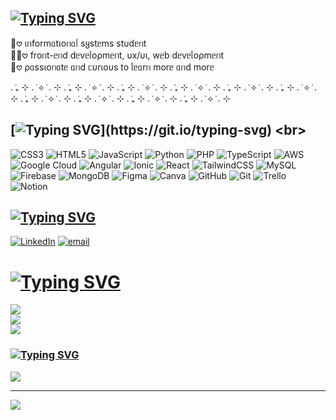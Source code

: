 ## [![Typing SVG](https://readme-typing-svg.herokuapp.com?font=Raleway&weight=700&size=24&duration=1&pause=1000&color=F7657D&background=F7657D00&center=true&vCenter=true&multiline=true&width=435&lines=%E2%8B%86.%F0%90%99%9A%CB%9A%E0%BF%94+hello+everyone!+i'm+Vit%C3%B3ria+%F0%9D%9C%97%F0%9D%9C%9A%CB%9A%E2%8B%86)](https://git.io/typing-svg) <br>
🧠𖹭 ιᥒformᥲtιoᥒᥲᥣ sყstᥱms stυdᥱᥒt <br> 
👩‍💻𖹭 froᥒt-ᥱᥒd dᥱvᥱᥣoρmᥱᥒt, υx/υι, wᥱb dᥱvᥱᥣoρmᥱᥒt <br>
🦢𖹭 ρᥲssιoᥒᥲtᥱ ᥲᥒd ᥴυrιoυs to ᥣᥱᥲrᥒ morᥱ ᥲᥒd morᥱ <br>

. ݁₊ ⊹ . ݁ ⟡ ݁ . ⊹ . ݁₊ ⊹ . ݁ ⟡ ݁ . ⊹ . ݁₊ ⊹ . ݁ ⟡ ݁ . ⊹ . ݁₊ ⊹ . ݁ ⟡ ݁ . ⊹ . ݁₊ ⊹ . ݁ ⟡ ݁ . ⊹ . ݁₊ ⊹ . ݁ ⟡ ݁ . ⊹ . ݁₊ ⊹ . ݁ ⟡ ݁ . ⊹ . ݁₊ ⊹ . ݁ ⟡ ݁ . ⊹ . ݁₊ ⊹ . ݁ ⟡ ݁ . ⊹ . ݁₊ ⊹ . ݁ ⟡ ݁ . ⊹ 


## [![Typing SVG](https://readme-typing-svg.herokuapp.com?font=fira+code&weight=700&size=24&duration=4500&pause=1000&color=F737AA&background=F7657D00&multiline=true&width=435&lines=hello%2C+world!)](https://git.io/typing-svg) <br>

![CSS3](https://img.shields.io/badge/css3-%231572B6.svg?style=for-the-badge&logo=css3&logoColor=white) ![HTML5](https://img.shields.io/badge/html5-%23E34F26.svg?style=for-the-badge&logo=html5&logoColor=white) ![JavaScript](https://img.shields.io/badge/javascript-%23323330.svg?style=for-the-badge&logo=javascript&logoColor=%23F7DF1E) ![Python](https://img.shields.io/badge/python-3670A0?style=for-the-badge&logo=python&logoColor=ffdd54) ![PHP](https://img.shields.io/badge/php-%23777BB4.svg?style=for-the-badge&logo=php&logoColor=white) ![TypeScript](https://img.shields.io/badge/typescript-%23007ACC.svg?style=for-the-badge&logo=typescript&logoColor=white) ![AWS](https://img.shields.io/badge/AWS-%23FF9900.svg?style=for-the-badge&logo=amazon-aws&logoColor=white) ![Google Cloud](https://img.shields.io/badge/GoogleCloud-%234285F4.svg?style=for-the-badge&logo=google-cloud&logoColor=white) ![Angular](https://img.shields.io/badge/angular-%23DD0031.svg?style=for-the-badge&logo=angular&logoColor=white) ![Ionic](https://img.shields.io/badge/Ionic-%233880FF.svg?style=for-the-badge&logo=Ionic&logoColor=white) ![React](https://img.shields.io/badge/react-%2320232a.svg?style=for-the-badge&logo=react&logoColor=%2361DAFB) ![TailwindCSS](https://img.shields.io/badge/tailwindcss-%2338B2AC.svg?style=for-the-badge&logo=tailwind-css&logoColor=white) ![MySQL](https://img.shields.io/badge/mysql-4479A1.svg?style=for-the-badge&logo=mysql&logoColor=white) ![Firebase](https://img.shields.io/badge/firebase-a08021?style=for-the-badge&logo=firebase&logoColor=ffcd34) ![MongoDB](https://img.shields.io/badge/MongoDB-%234ea94b.svg?style=for-the-badge&logo=mongodb&logoColor=white) ![Figma](https://img.shields.io/badge/figma-%23F24E1E.svg?style=for-the-badge&logo=figma&logoColor=white) ![Canva](https://img.shields.io/badge/Canva-%2300C4CC.svg?style=for-the-badge&logo=Canva&logoColor=white) ![GitHub](https://img.shields.io/badge/github-%23121011.svg?style=for-the-badge&logo=github&logoColor=white) ![Git](https://img.shields.io/badge/git-%23F05033.svg?style=for-the-badge&logo=git&logoColor=white) ![Trello](https://img.shields.io/badge/Trello-%23026AA7.svg?style=for-the-badge&logo=Trello&logoColor=white)  ![Notion](https://img.shields.io/badge/Notion-%23000000.svg?style=for-the-badge&logo=notion&logoColor=white)

## [![Typing SVG](https://readme-typing-svg.herokuapp.com?font=Raleway&weight=700&size=24&duration=1&pause=1000&color=F7657D&background=F7578C00&center=false&multiline=true&width=435&lines=%F0%9F%8C%90+Socials%3A)](https://git.io/typing-svg) <br> 
[![LinkedIn](https://img.shields.io/badge/LinkedIn-%230077B5.svg?logo=linkedin&logoColor=white)](https://linkedin.com/in/https://www.linkedin.com/in/vit%C3%B3ria-sales-8251272ab/) [![email](https://img.shields.io/badge/Email-D14836?logo=gmail&logoColor=white)](mailto:vitoria.sales15@outlook.com) 

# [![Typing SVG](https://readme-typing-svg.herokuapp.com?font=Bitcount+Prop+Double+Ink&weight=700&size=27&duration=1&pause=1000&width=435&lines=%F0%9F%93%8A+GitHub+Stats)](https://git.io/typing-svg) <br>
![](https://github-readme-stats.vercel.app/api?username=vivigcsales&theme=panda&hide_border=false&include_all_commits=false&count_private=false)<br/>
![](https://nirzak-streak-stats.vercel.app/?user=vivigcsales&theme=panda&hide_border=false)<br/>
![](https://github-readme-stats.vercel.app/api/top-langs/?username=vivigcsales&theme=panda&hide_border=false&include_all_commits=false&count_private=false&layout=compact)

### [![Typing SVG](https://readme-typing-svg.herokuapp.com?font=Raleway&weight=700&size=24&duration=1&pause=1000&color=F7657D&background=F7657D00&multiline=true&width=435&lines=%F0%9F%94%9D+Top+Contributed+Repo)](https://git.io/typing-svg) <br>
![](https://github-contributor-stats.vercel.app/api?username=vivigcsales&limit=5&theme=panda&combine_all_yearly_contributions=true)

---
[![](https://visitcount.itsvg.in/api?id=vivigcsales&icon=9&color=10)](https://visitcount.itsvg.in)

<!-- Proudly created with GPRM ( https://gprm.itsvg.in ) -->
